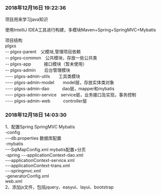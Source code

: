 ### 2018年12月16日 19:22:36
项目用来学习java知识 

使用IntelliJ IDEA工具进行构建，多模块Maven+Spring+SpringMVC+Mybatis 

项目结构<br>
  plgxs<br>
  -- plgxs-parent　父模块,管理项目依赖<br>
  -- plgxs-common　公共模块，存放一些公共类<br>
  -- plgxs-app　　　接口模块（暂未使用）<br>
  -- plgxs-admin　　后台管理模块<br>
  ---- plgxs-admin-utils　　工具类模块<br>
  ---- plgxs-admin-model　　model层，存放实体类对象<br>
  ---- plgxs-admin-dao　　　dao层，mapper和mybatis<br>
  ---- plgxs-admin-service　service层，业务接口及实现，事务控制<br>
  ---- plgxs-admin-web　　　controller层<br>
  
### 2018年12月18日 14:03:30
  1、配置Spring SpringMVC Mybatis  
  -config  
  ---db.properties 数据库配置  
  -mybatis  
  ---SqlMapConfig.xml mybatis配置+分页  
  -spring
  ---applicationContext-dao.xml  
  ---applicationContext-service.xml  
  ---applicationContext-trans.xml  
  ---springmvc.xml  
  -generatorConfig.xml  
  web.xml  
  2、添加js文件，包括jquery、easyui、layui、bootstrap  
